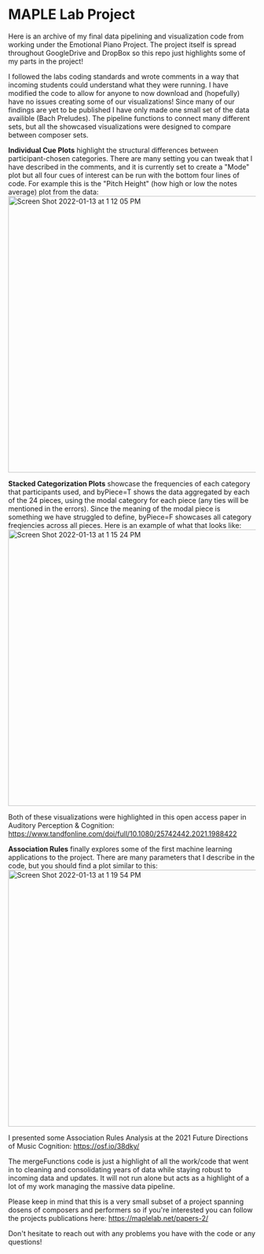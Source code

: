 # MAPLE Lab Project
Here is an archive of my final data pipelining and visualization code from working under the Emotional Piano Project. The project itself is spread throughout GoogleDrive and DropBox so this repo just highlights some of my parts in the project!

I followed the labs coding standards and wrote comments in a way that incoming students could understand what they were running. I have modified the code to allow for anyone to now download and (hopefully) have no issues creating some of our visualizations! Since many of our findings are yet to be published I have only made one small set of the data availible (Bach Preludes). The pipeline functions to connect many different sets, but all the showcased visualizations were designed to compare between composer sets.

**Individual Cue Plots** highlight the structural differences between participant-chosen categories. There are many setting you can tweak that I have described in the comments, and it is currently set to create a "Mode" plot but all four cues of interest can be run with the bottom four lines of code. For example this is the "Pitch Height" (how high or low the notes average) plot from the data: 
<img width="563" alt="Screen Shot 2022-01-13 at 1 12 05 PM" src="https://user-images.githubusercontent.com/80587489/149385786-0e2fd367-bcf5-4091-bcfb-4595f45c09aa.png">

**Stacked Categorization Plots** showcase the frequencies of each category that participants used, and byPiece=T shows the data aggregated by each of the 24 pieces, using the modal category for each piece (any ties will be mentioned in the errors). Since the meaning of the modal piece is something we have struggled to define, byPiece=F showcases all category freqiencies across all pieces. Here is an example of what that looks like: 
<img width="563" alt="Screen Shot 2022-01-13 at 1 15 24 PM" src="https://user-images.githubusercontent.com/80587489/149386257-5cf9f821-aee5-4fed-8d4c-504f30906352.png">

Both of these visualizations were highlighted in this open access paper in Auditory Perception & Cognition: https://www.tandfonline.com/doi/full/10.1080/25742442.2021.1988422

**Association Rules** finally explores some of the first machine learning applications to the project. There are many parameters that I describe in the code, but you should find a plot similar to this: 
<img width="523" alt="Screen Shot 2022-01-13 at 1 19 54 PM" src="https://user-images.githubusercontent.com/80587489/149386946-dba40410-1bc6-46a8-98a9-ad3253e2bca3.png">


I presented some Association Rules Analysis at the 2021 Future Directions of Music Cognition: https://osf.io/38dky/


The mergeFunctions code is just a highlight of all the work/code that went in to cleaning and consolidating years of data while staying robust to incoming data and updates. It will not run alone but acts as a highlight of a lot of my work managing the massive data pipeline.


Please keep in mind that this is a very small subset of a project spanning dosens of composers and performers so if you're interested you can follow the projects publications here: https://maplelab.net/papers-2/ 

Don't hesitate to reach out with any problems you have with the code or any questions!
